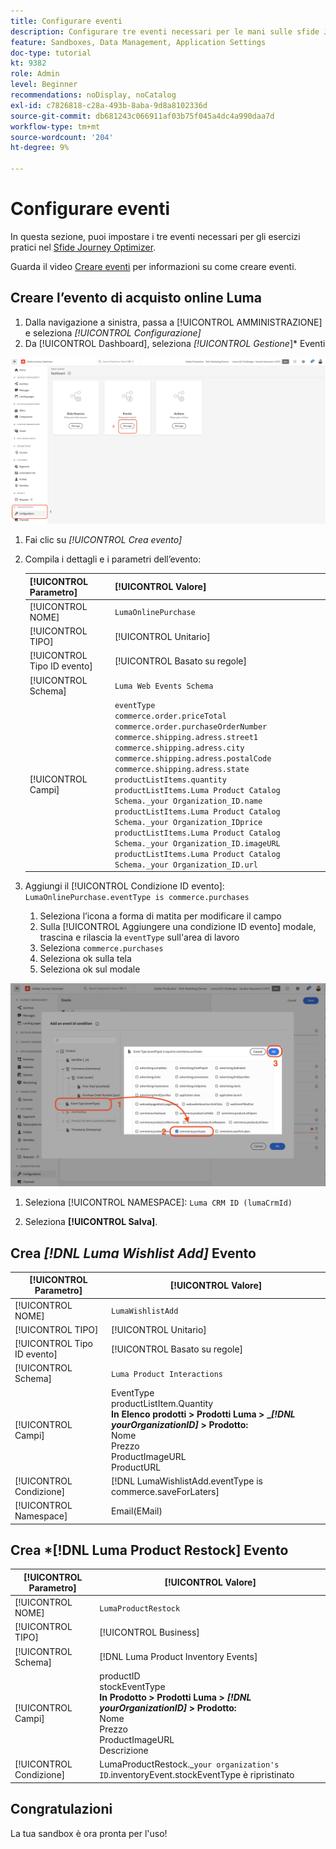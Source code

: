 ```yaml
---
title: Configurare eventi
description: Configurare tre eventi necessari per le mani sulle sfide Journey Optimizer
feature: Sandboxes, Data Management, Application Settings
doc-type: tutorial
kt: 9382
role: Admin
level: Beginner
recommendations: noDisplay, noCatalog
exl-id: c7826818-c28a-493b-8aba-9d8a8102336d
source-git-commit: db681243c066911af03b75f045a4dc4a990daa7d
workflow-type: tm+mt
source-wordcount: '204'
ht-degree: 9%

---
```


# Configurare eventi

In questa sezione, puoi impostare i tre eventi necessari per gli esercizi pratici nel [Sfide Journey Optimizer](/help/challenges/introduction-and-prerequisites.md).

Guarda il video [Creare eventi](/help/set-up-journeys/create-events.md) per informazioni su come creare eventi.

## Creare l’evento di acquisto online Luma

1. Dalla navigazione a sinistra, passa a [!UICONTROL AMMINISTRAZIONE] e seleziona *[!UICONTROL Configurazione]*
1. Da [!UICONTROL Dashboard], seleziona *[!UICONTROL Gestione*]* Eventi

![Gestire gli eventi](assets/create-events.png)

1. Fai clic su *[!UICONTROL Crea evento]*
1. Compila i dettagli e i parametri dell’evento:

   | [!UICONTROL Parametro] | [!UICONTROL Valore] |
   |-------------|-----------|
   | [!UICONTROL NOME] | `LumaOnlinePurchase` |
   | [!UICONTROL TIPO] | [!UICONTROL Unitario] |
   | [!UICONTROL Tipo ID evento] | [!UICONTROL Basato su regole] |
   | [!UICONTROL Schema] | `Luma Web Events Schema` |
   | [!UICONTROL Campi] | `eventType` <br>`commerce.order.priceTotal`<br>`commerce.order.purchaseOrderNumber`<br>`commerce.shipping.adress.street1`<br>`commerce.shipping.adress.city`<br>`commerce.shipping.adress.postalCode`<br>`commerce.shipping.adress.state`<br>`productListItems.quantity`<br>`productListItems.Luma Product Catalog Schema._your Organization_ID.name`<br>`productListItems.Luma Product Catalog Schema._your Organization_IDprice`<br>`productListItems.Luma Product Catalog Schema._your Organization_ID.imageURL`<br>`productListItems.Luma Product Catalog Schema._your Organization_ID.url` |

1. Aggiungi il [!UICONTROL Condizione ID evento]: `LumaOnlinePurchase.eventType is commerce.purchases`

   1. Seleziona l’icona a forma di matita per modificare il campo
   2. Sulla [!UICONTROL Aggiungere una condizione ID evento] modale, trascina e rilascia la `eventType` sull&#39;area di lavoro
   3. Seleziona `commerce.purchases`
   4. Seleziona ok sulla tela
   5. Seleziona ok sul modale

![Aggiungi condizione evento](/help/tutorial-configure-a-training-sandbox/assets/Event-lumaOnlinePurchase-condition-1.png)

1. Seleziona [!UICONTROL NAMESPACE]: `Luma CRM ID (lumaCrmId)`

2. Seleziona **[!UICONTROL Salva]**.

## Crea *[!DNL Luma Wishlist Add]* Evento

| [!UICONTROL Parametro] | [!UICONTROL Valore] |
|-------------|-----------|
| [!UICONTROL NOME] | `LumaWishlistAdd` |
| [!UICONTROL TIPO] | [!UICONTROL Unitario] |
| [!UICONTROL Tipo ID evento] | [!UICONTROL Basato su regole] |
| [!UICONTROL Schema] | `Luma Product Interactions` |
| [!UICONTROL Campi] | EventType<br>productListItem.Quantity<br><b>In Elenco prodotti > Prodotti Luma > _*[!DNL yourOrganizationID]* > Prodotto:</b> <br>Nome<br>Prezzo<br> ProductImageURL<br>ProductURL |
| [!UICONTROL Condizione] | [!DNL LumaWishlistAdd.eventType is commerce.saveForLaters] |
| [!UICONTROL Namespace] | Email(EMail) |

## Crea *[!DNL Luma Product Restock] Evento

| [!UICONTROL Parametro] | [!UICONTROL Valore] |
|-------------|-----------|
| [!UICONTROL NOME] | `LumaProductRestock` |
| [!UICONTROL TIPO] | [!UICONTROL Business] |
| [!UICONTROL Schema] | [!DNL Luma Product Inventory Events] |
| [!UICONTROL Campi] | productID <br> stockEventType<br><b>In Prodotto > Prodotti Luma > *[!DNL yourOrganizationID]* > Prodotto:</b> <br>Nome<br>Prezzo<br> ProductImageURL<br>Descrizione |
| [!UICONTROL Condizione] | LumaProductRestock._`your organization's ID`.inventoryEvent.stockEventType è ripristinato |

## Congratulazioni

La tua sandbox è ora pronta per l&#39;uso!

